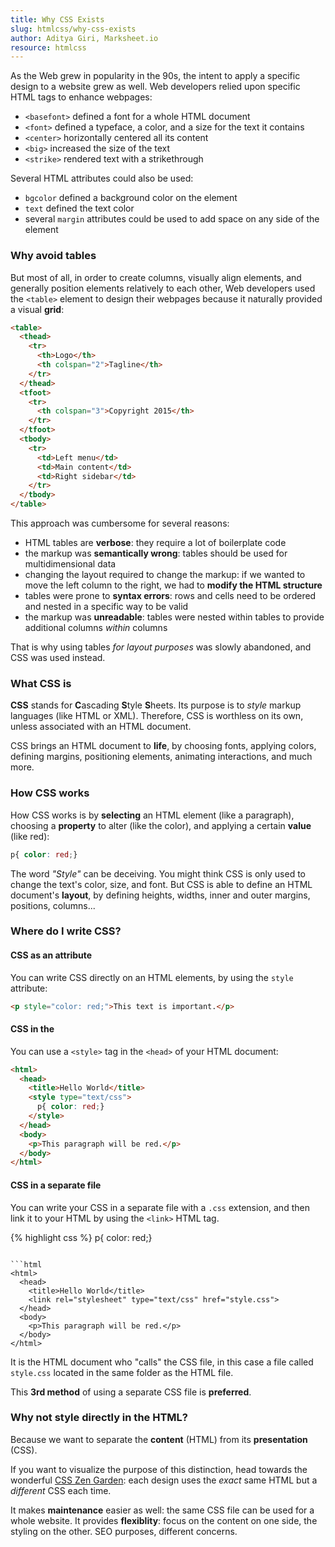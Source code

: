 ```yaml
---
title: Why CSS Exists
slug: htmlcss/why-css-exists
author: Aditya Giri, Marksheet.io
resource: htmlcss
---
```


As the Web grew in popularity in the 90s, the intent to apply a specific design to a website grew as well. Web developers relied upon specific HTML tags to enhance webpages:

* `<basefont>` defined a font for a whole HTML document
* `<font>` defined a typeface, a color, and a size for the text it contains
* `<center>` horizontally centered all its content
* `<big>` increased the size of the text
* `<strike>` rendered text with a strikethrough

Several HTML attributes could also be used:

* `bgcolor` defined a background color on the element
* `text` defined the text color
* several `margin` attributes could be used to add space on any side of the element

### Why avoid tables

But most of all, in order to create columns, visually align elements, and generally position elements relatively to each other, Web developers used the `<table>` element to design their webpages because it naturally provided a visual **grid**:

```html
<table>
  <thead>
    <tr>
      <th>Logo</th>
      <th colspan="2">Tagline</th>
    </tr>
  </thead>
  <tfoot>
    <tr>
      <th colspan="3">Copyright 2015</th>
    </tr>
  </tfoot>
  <tbody>
    <tr>
      <td>Left menu</td>
      <td>Main content</td>
      <td>Right sidebar</td>
    </tr>
  </tbody>
</table>
```

This approach was cumbersome for several reasons:

* HTML tables are **verbose**: they require a lot of boilerplate code
* the markup was **semantically wrong**: tables should be used for multidimensional data
* changing the layout required to change the markup: if we wanted to move the left column to the right, we had to **modify the HTML structure**
* tables were prone to **syntax errors**: rows and cells need to be ordered and nested in a specific way to be valid
* the markup was **unreadable**: tables were nested within tables to provide additional columns _within_ columns

That is why using tables _for layout purposes_ was slowly abandoned, and CSS was used instead.

### What CSS is

**CSS** stands for **C**ascading **S**tyle **S**heets. Its purpose is to _style_ markup languages (like HTML or XML). Therefore, CSS is worthless on its own, unless associated with an HTML document.

CSS brings an HTML document to **life**, by choosing fonts, applying colors, defining margins, positioning elements, animating interactions, and much more.

### How CSS works

How CSS works is by **selecting** an HTML element (like a paragraph), choosing a **property** to alter (like the color), and applying a certain **value** (like red):

```css
p{ color: red;}
```

<div class="info">
The word <i>"Style"</i> can be deceiving. You might think CSS is only used to change the text's color, size, and font. But CSS is able to define an HTML document's <b>layout</b>, by defining heights, widths, inner and outer margins, positions, columns...
</div>

### Where do I write CSS?

#### CSS as an attribute

You can write CSS directly on an HTML elements, by using the `style` attribute:

```html
<p style="color: red;">This text is important.</p>
```

#### CSS in the <head>

You can use a `<style>` tag in the `<head>` of your HTML document:

```html
<html>
  <head>
    <title>Hello World</title>
    <style type="text/css">
      p{ color: red;}
    </style>
  </head>
  <body>
    <p>This paragraph will be red.</p>
  </body>
</html>
```

#### CSS in a separate file

You can write your CSS in a separate file with a `.css` extension, and then link it to your HTML by using the `<link>` HTML tag.

{% highlight css %}
p{ color: red;}
```

```html
<html>
  <head>
    <title>Hello World</title>
    <link rel="stylesheet" type="text/css" href="style.css">
  </head>
  <body>
    <p>This paragraph will be red.</p>
  </body>
</html>
```

It is the HTML document who "calls" the CSS file, in this case a file called `style.css` located in the same folder as the HTML file.

This **3rd method** of using a separate CSS file is **preferred**.

### Why not style directly in the HTML?

Because we want to separate the **content** (HTML) from its **presentation** (CSS).

If you want to visualize the purpose of this distinction, head towards the wonderful [CSS Zen Garden](https://www.csszengarden.com/): each design uses the _exact_ same HTML but a _different_ CSS each time.

It makes **maintenance** easier as well: the same CSS file can be used for a whole website. It provides **flexiblity**: focus on the content on one side, the styling on the other. SEO purposes, different concerns.